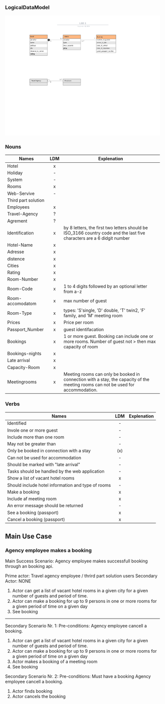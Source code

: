### LogicalDataModel

![](Model.png)


### Nouns 
|Names |LDM   | Explenation |
|------|:----:|-------------|
|Hotel | x |             |
|Holiday|-||
|System|-||
|Rooms | x ||
|Web-Servive|-||
|Third part solution|||
|Employees| x ||
|Travel-Agency| ? ||
|Agrement| ? ||
|Identification| x  |by 8 letters, the first two letters should be ISO_3166 country code and the last five characters are a 6 didgit number|
|Hotel-Name| x ||
|Adresse| x |||
|distence| x ||
|Cities| x ||
|Rating| x ||
|Room-Number| x ||
|Room-Code| x | 1 to 4 digits followed by an optional letter from a-z|
|Room-accomodatom| x |max number of guest|
|Room-Type| x |types: 'S'single, 'D' double, 'T' twin2, 'F' family, and 'M' meeting room|
|Prices| x |Price per room|
|Passport_Number| x |guest identifacation|
|Bookings| x |1 or more guest. Booking can include one or more rooms. Number of guest not > then max capacity of room|
|Bookings-nights| x ||
|Late arrival| x ||
|Capacity-Room| x ||
|Meetingrooms| x |Meeting rooms can only be booked in connection with a stay, the capacity of the meeting rooms can not be used for accommodation.|
### Verbs

|Names            |LDM           | Explenation |
|-----------------|:------------:|-------------|
|Identified |-|
|Invole one or more guest|-|
|Include more than one room|-|
|May not be greater than|-|
|Only be booked in connection with a stay|(x)|
|Can not be used for accommodation|-|
|Should be marked with "late arrival"|-|
|Tasks should be handled by the web application|-|
|Show a list of vacant hotel rooms|x|
|Should include hotel information and type of rooms|-|
|Make a booking|x|
|Include af meeting room|x|
|An error message should be returned|-|
|See a booking (passport)|x|
|Cancel a booking (passport)|x|


## Main Use Case

### Agency employee makes a booking

Main Success Scenario: 
Agency employee makes successfull booking through an booking api.

Prime actor: Travel agency employee / thrird part solution users
Secondary Actor: NONE

1. Actor can get a list of vacant hotel rooms in a given city for a given number of guests and period of time.
2. Actor can make a booking for up to 9 persons in one or more rooms for a given period of time on a given day
3. See booking

* * *


Secondary Scenario Nr. 1:
Pre-conditions: 
Agency employee cancell a booking. 

1. Actor can get a list of vacant hotel rooms in a given city for a given number of guests and period of time.
2. Actor can make a booking for up to 9 persons in one or more rooms for a given period of time on a given day
3. Actor makes a booking of a meeting room
4. See booking


Secondary Scenario Nr. 2:
Pre-conditions: Must have a booking
Agency employee cancell a booking. 

1. Actor finds booking
2. Actor cancels the booking
